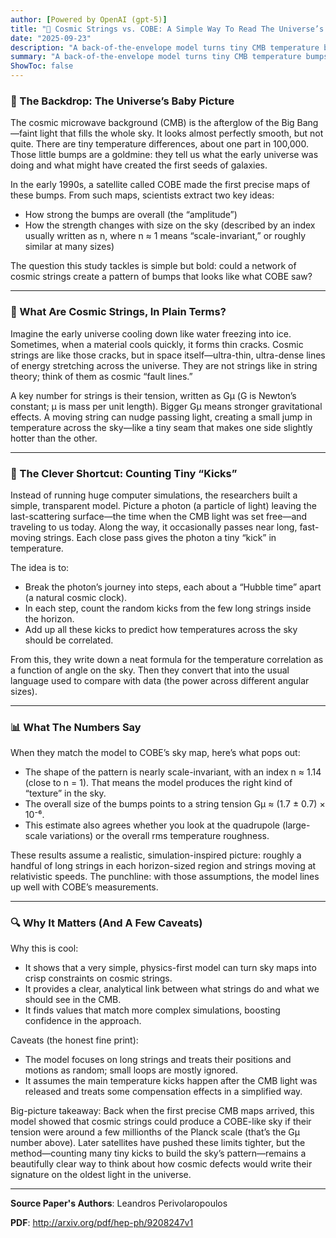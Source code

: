 ```yaml
---
author: [Powered by OpenAI (gpt-5)]
title: "🧵 Cosmic Strings vs. COBE: A Simple Way To Read The Universe’s First Ripples"
date: "2025-09-23"
description: "A back-of-the-envelope model turns tiny CMB temperature bumps into a test for cosmic strings"
summary: "A back-of-the-envelope model turns tiny CMB temperature bumps into a test for cosmic strings"
ShowToc: false
---
```


### 🌌 The Backdrop: The Universe’s Baby Picture

The cosmic microwave background (CMB) is the afterglow of the Big Bang—faint light that fills the whole sky. It looks almost perfectly smooth, but not quite. There are tiny temperature differences, about one part in 100,000. Those little bumps are a goldmine: they tell us what the early universe was doing and what might have created the first seeds of galaxies.

In the early 1990s, a satellite called COBE made the first precise maps of these bumps. From such maps, scientists extract two key ideas:
- How strong the bumps are overall (the “amplitude”)
- How the strength changes with size on the sky (described by an index usually written as n, where n ≈ 1 means “scale-invariant,” or roughly similar at many sizes)

The question this study tackles is simple but bold: could a network of cosmic strings create a pattern of bumps that looks like what COBE saw?

---

### 🧵 What Are Cosmic Strings, In Plain Terms?

Imagine the early universe cooling down like water freezing into ice. Sometimes, when a material cools quickly, it forms thin cracks. Cosmic strings are like those cracks, but in space itself—ultra-thin, ultra-dense lines of energy stretching across the universe. They are not strings like in string theory; think of them as cosmic “fault lines.”

A key number for strings is their tension, written as Gμ (G is Newton’s constant; μ is mass per unit length). Bigger Gμ means stronger gravitational effects. A moving string can nudge passing light, creating a small jump in temperature across the sky—like a tiny seam that makes one side slightly hotter than the other.

---

### 🧪 The Clever Shortcut: Counting Tiny “Kicks”

Instead of running huge computer simulations, the researchers built a simple, transparent model. Picture a photon (a particle of light) leaving the last-scattering surface—the time when the CMB light was set free—and traveling to us today. Along the way, it occasionally passes near long, fast-moving strings. Each close pass gives the photon a tiny “kick” in temperature.

The idea is to: 
- Break the photon’s journey into steps, each about a “Hubble time” apart (a natural cosmic clock).
- In each step, count the random kicks from the few long strings inside the horizon.
- Add up all these kicks to predict how temperatures across the sky should be correlated.

From this, they write down a neat formula for the temperature correlation as a function of angle on the sky. Then they convert that into the usual language used to compare with data (the power across different angular sizes).

---

### 📊 What The Numbers Say

When they match the model to COBE’s sky map, here’s what pops out:
- The shape of the pattern is nearly scale-invariant, with an index n ≈ 1.14 (close to n = 1). That means the model produces the right kind of “texture” in the sky.
- The overall size of the bumps points to a string tension Gμ ≈ (1.7 ± 0.7) × 10⁻⁶.
- This estimate also agrees whether you look at the quadrupole (large-scale variations) or the overall rms temperature roughness.

These results assume a realistic, simulation-inspired picture: roughly a handful of long strings in each horizon-sized region and strings moving at relativistic speeds. The punchline: with those assumptions, the model lines up well with COBE’s measurements.

---

### 🔍 Why It Matters (And A Few Caveats)

Why this is cool:
- It shows that a very simple, physics-first model can turn sky maps into crisp constraints on cosmic strings.
- It provides a clear, analytical link between what strings do and what we should see in the CMB.
- It finds values that match more complex simulations, boosting confidence in the approach.

Caveats (the honest fine print):
- The model focuses on long strings and treats their positions and motions as random; small loops are mostly ignored.
- It assumes the main temperature kicks happen after the CMB light was released and treats some compensation effects in a simplified way.

Big-picture takeaway: Back when the first precise CMB maps arrived, this model showed that cosmic strings could produce a COBE-like sky if their tension were around a few millionths of the Planck scale (that’s the Gμ number above). Later satellites have pushed these limits tighter, but the method—counting many tiny kicks to build the sky’s pattern—remains a beautifully clear way to think about how cosmic defects would write their signature on the oldest light in the universe.

---

**Source Paper's Authors**: Leandros Perivolaropoulos

**PDF**: http://arxiv.org/pdf/hep-ph/9208247v1